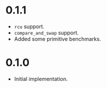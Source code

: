 # 0.1.1

* `rcu` support.
* `compare_and_swap` support.
* Added some primitive benchmarks.

# 0.1.0

* Initial implementation.

